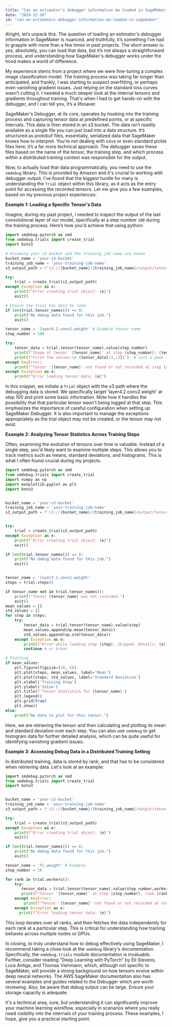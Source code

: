 ```yaml
---
title: "Can an estimator's debugger information be loaded in SageMaker?"
date: "2024-12-16"
id: "can-an-estimators-debugger-information-be-loaded-in-sagemaker"
---
```


Alright, let’s unpack this. The question of loading an estimator's debugger information in SageMaker is nuanced, and truthfully, it’s something I’ve had to grapple with more than a few times in past projects. The short answer is: yes, absolutely, you can load that data, but it’s not always a straightforward process, and understanding how SageMaker's debugger works under the hood makes a world of difference.

My experience stems from a project where we were fine-tuning a complex image classification model. The training process was taking far longer than anticipated, and frankly, I was starting to suspect overfitting, or perhaps even vanishing gradient issues. Just relying on the standard loss curves wasn’t cutting it. I needed a much deeper look at the internal tensors and gradients throughout training. That's when I had to get hands-on with the debugger, and I can tell you, it’s a lifesaver.

SageMaker's Debugger, at its core, operates by hooking into the training process and capturing tensor data at predefined points, or at specific intervals. This data is then stored in an s3 bucket. The data isn’t readily available as a single file you can just load into a data structure. It’s structured as protobuf files, essentially, serialized data that SageMaker knows how to interpret. You’re not dealing with csvs or even standard pickle files here; it’s a far more technical approach. The debugger saves these files based on the name of the tensor, the training step, and which process within a distributed training context was responsible for the output.

Now, to actually load that data programmatically, you need to use the `smdebug` library. This is provided by Amazon and it's crucial to working with debugger output. I’ve found that the biggest hurdle for many is understanding the `Trial` object within this library, as it acts as the entry point for accessing the recorded tensors. Let me give you a few examples, based on my previous project experiences:

**Example 1: Loading a Specific Tensor's Data**

Imagine, during my past project, I needed to inspect the output of the last convolutional layer of our model, specifically at a step number `100` during the training process. Here’s how you'd achieve that using python:

```python
import smdebug.pytorch as smd
from smdebug.trials import create_trial
import boto3

# Assuming your s3 bucket and the training job name are known
bucket_name = 'your-s3-bucket'
training_job_name = 'your-training-job-name'
s3_output_path = f's3://{bucket_name}/{training_job_name}/output/tensors/'

try:
    trial = create_trial(s3_output_path)
except Exception as e:
    print(f"Error creating trial object: {e}")
    exit()

# Ensure the trial has data to load
if len(trial.tensor_names()) == 0:
    print("No debug data found for this job.")
    exit()

tensor_name = 'layer4.2.conv2.weight' # Example tensor name
step_number = 100

try:
    tensor_data = trial.tensor(tensor_name).value(step_number)
    print(f"Shape of tensor '{tensor_name}' at step {step_number}: {tensor_data.shape}")
    print(f"First few values:\n {tensor_data[:3,:3]}")  # Just a peek at some of the values
except KeyError:
    print(f"Tensor '{tensor_name}' not found or not recorded at step {step_number}.")
except Exception as e:
    print(f"Error loading tensor data: {e}")

```

In this snippet, we initiate a `Trial` object with the s3 path where the debugging data is stored. We specifically target 'layer4.2.conv2.weight' at step 100 and print some basic information. Note how it handles the possibility that that particular tensor wasn't being logged at that step. This emphasizes the importance of careful configuration when setting up SageMaker Debugger. It is also important to manage the exceptions appropriately as the trial object may not be created, or the tensor may not exist.

**Example 2: Analyzing Tensor Statistics Across Training Steps**

Often, examining the evolution of tensors over time is valuable. Instead of a single step, you'd likely want to examine multiple steps. This allows you to track metrics such as means, standard deviations, and histograms. This is what I often found crucial during my projects.

```python
import smdebug.pytorch as smd
from smdebug.trials import create_trial
import numpy as np
import matplotlib.pyplot as plt
import boto3


bucket_name = 'your-s3-bucket'
training_job_name = 'your-training-job-name'
s3_output_path = f's3://{bucket_name}/{training_job_name}/output/tensors/'


try:
    trial = create_trial(s3_output_path)
except Exception as e:
    print(f"Error creating trial object: {e}")
    exit()

if len(trial.tensor_names()) == 0:
    print("No debug data found for this job.")
    exit()


tensor_name = 'layer3.1.conv1.weight'
steps = trial.steps()

if tensor_name not in trial.tensor_names():
    print(f"Tensor {tensor_name} was not recorded.")
    exit()
mean_values = []
std_values = []
for step in steps:
    try:
        tensor_data = trial.tensor(tensor_name).value(step)
        mean_values.append(np.mean(tensor_data))
        std_values.append(np.std(tensor_data))
    except Exception as e:
        print(f"Error while loading step {step}, skipped. Details: {e}")
        continue # or break

# Plotting
if mean_values:
    plt.figure(figsize=(10, 6))
    plt.plot(steps, mean_values, label='Mean')
    plt.plot(steps, std_values, label='Standard Deviation')
    plt.xlabel('Training Step')
    plt.ylabel('Value')
    plt.title(f'Tensor Statistics for {tensor_name}')
    plt.legend()
    plt.grid(True)
    plt.show()
else:
    print("No data to plot for this tensor.")


```

Here, we are retrieving the tensor and then calculating and plotting its mean and standard deviation over each step. You can also use `smdebug` to get histogram data for further detailed analysis, which can be quite useful for identifying vanishing gradient issues.

**Example 3: Accessing Debug Data in a Distributed Training Setting**

In distributed training, data is stored by rank, and that has to be considered when retrieving data. Let's look at an example:

```python
import smdebug.pytorch as smd
from smdebug.trials import create_trial
import boto3


bucket_name = 'your-s3-bucket'
training_job_name = 'your-training-job-name'
s3_output_path = f's3://{bucket_name}/{training_job_name}/output/tensors/'

try:
    trial = create_trial(s3_output_path)
except Exception as e:
    print(f"Error creating trial object: {e}")
    exit()

if len(trial.tensor_names()) == 0:
    print("No debug data found for this job.")
    exit()

tensor_name = 'fc.weight' # Example
step_number = 50

for rank in trial.workers():
    try:
       tensor_data = trial.tensor(tensor_name).value(step_number,worker=rank)
       print(f"Tensor '{tensor_name}' at step {step_number}, rank {rank}: Shape {tensor_data.shape}")
    except KeyError:
        print(f"Tensor '{tensor_name}' not found or not recorded at step {step_number} for rank {rank}.")
    except Exception as e:
      print(f"Error loading tensor data: {e}")

```

This loop iterates over all ranks, and then fetches the data independently for each rank at a particular step. This is critical for understanding how training behaves across multiple nodes or GPUs.

In closing, to truly understand how to debug effectively using SageMaker, I recommend taking a close look at the `smdebug` library's documentation. Specifically, the `smdebug.trials` module documentation is invaluable. Further, consider reading "Deep Learning with PyTorch" by Eli Stevens, Luca Antiga, and Thomas Viehmann, which, although not specific to SageMaker, will provide a strong background on how tensors evolve within deep neural networks. The AWS SageMaker documentation also has several examples and guides related to the Debugger which are worth reviewing. Also, be aware that debug output can be large. Ensure your storage capacity is adequate.

It's a technical area, sure, but understanding it can significantly improve your machine learning workflow, especially in scenarios where you really need visibility into the internals of your training process. These examples, I hope, give you a practical starting point.
